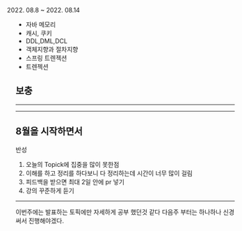 2022. 08.8 ~ 2022. 08.14

- 자바 메모리
- 캐시, 쿠키
- DDL,DML,DCL
- 객체지향과 절차지향
- 스프링 트렌젝션
- 트렌젝션


## 보충

---


---

## 8월을 시작하면서

반성

1. 오늘의 Topick에 집중을 많이 못한점
2. 이해를 하고 정리를 하다보니 다 정리하는데 시간이 너무 많이 걸림
3. 피드백을 받으면 최대 2일 안에 pr 넣기
4. 강의 꾸준하게 듣기


---

이번주에는 발표하는 토픽에만 자세하게 공부 했던것 같다 다음주 부터는 하나하나 신경 써서 진행해야겠다.
